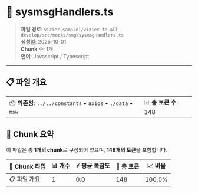 # 📄 sysmsgHandlers.ts

> **파일 경로**: `vizier(sample)/vizier-fe-all-develop/src/mocks/smg/sysmsgHandlers.ts`  
> **생성일**: 2025-10-01  
> **Chunk 수**: 1개  
> **언어**: Javascript / Typescript
---


## 📋 파일 개요

| | |
|--|--|
| 📦 **의존성**: `../../constants` • `axios` • `./data` • `msw` | 📊 **총 토큰 수**: 148 |






## 🧩 Chunk 요약

이 파일은 총 **1개의 chunk**로 구성되어 있으며, **148개의 토큰**을 포함합니다.

| 🧩 Chunk 타입 | 📊 개수 | ⚡ 평균 복잡도 | 📝 총 토큰 | 📈 비율 |
|---------------|--------|-------------|----------|--------|
| 📋 파일 개요 | 1 | 0.0 | 148 | 100.0% |

